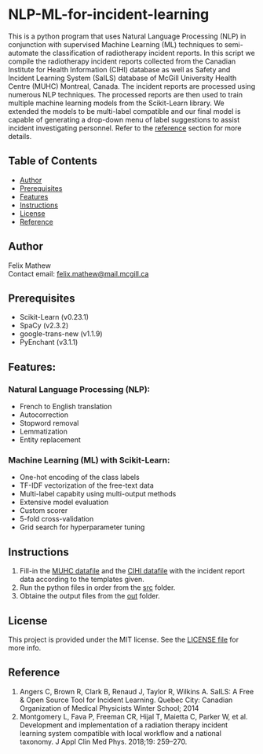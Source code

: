 # NLP-ML-for-incident-learning
This is a python program that uses Natural Language Processing (NLP) in conjunction with supervised Machine Learning (ML) techniques to semi-automate the classification of radiotherapy incident reports. In this script we compile the radiotherapy incident reports collected from the Canadian Institute for Health Information (CIHI) database as well as Safety and Incident Learning System (SaILS) database of McGill University Health Centre (MUHC) Montreal, Canada. The incident reports are processed using numerous NLP techniques. The processed reports are then used to train multiple machine learning models from the Scikit-Learn library. We extended the models to be multi-label compatible and our final model is capable of generating a drop-down menu of label suggestions to assist incident investigating personnel. Refer to the [reference](#Reference) section for more details.


## Table of Contents

* [Author](#author)
* [Prerequisites](#Prerequisites)
* [Features](#Features)
* [Instructions](#Instructions)
* [License](#License)
* [Reference](#Reference)


## Author
Felix Mathew\
Contact email: felix.mathew@mail.mcgill.ca


## Prerequisites
- Scikit-Learn (v0.23.1)
- SpaCy (v2.3.2)
- google-trans-new (v1.1.9)
- PyEnchant (v3.1.1)


## Features:
### Natural Language Processing (NLP):
* French to English translation
* Autocorrection
* Stopword removal
* Lemmatization
* Entity replacement
### Machine Learning (ML) with Scikit-Learn:
* One-hot encoding of the class labels
* TF-IDF vectorization of the free-text data
* Multi-label capabity using multi-output methods
* Extensive model evaluation
* Custom scorer
* 5-fold cross-validation
* Grid search for hyperparameter tuning

## Instructions
1. Fill-in the [MUHC datafile](0_MUHC_data.csv) and the [CIHI datafile](0_CIHI_data.csv) with the incident report data according to the templates given.
2. Run the python files in order from the [src](src) folder.
3. Obtaine the output files from the [out](out) folder.

## License
This project is provided under the MIT license. See the [LICENSE file](LICENSE) for more info.

## Reference
1. Angers C, Brown R, Clark B, Renaud J, Taylor R, Wilkins A. SaILS: A Free & Open Source Tool for Incident Learning. Quebec City: Canadian Organization of Medical Physicists Winter School; 2014
2. Montgomery L, Fava P, Freeman CR, Hijal T, Maietta C, Parker W, et al. Development and implementation of a radiation therapy incident learning system compatible with local workflow and a national taxonomy. J Appl Clin Med Phys. 2018;19: 259–270.
